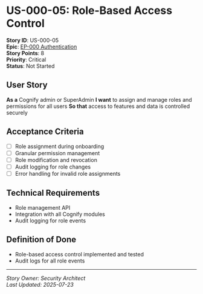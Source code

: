 # US-000-05: Role-Based Access Control

**Story ID**: US-000-05  
**Epic**: [EP-000 Authentication](../epics/EP-000-Authentication.md)  
**Story Points**: 8  
**Priority**: Critical  
**Status**: Not Started  

## User Story
**As a** Cognify admin or SuperAdmin
**I want** to assign and manage roles and permissions for all users
**So that** access to features and data is controlled securely

## Acceptance Criteria
- [ ] Role assignment during onboarding
- [ ] Granular permission management
- [ ] Role modification and revocation
- [ ] Audit logging for role changes
- [ ] Error handling for invalid role assignments

## Technical Requirements
- Role management API
- Integration with all Cognify modules
- Audit logging for role events

## Definition of Done
- Role-based access control implemented and tested
- Audit logs for all role events

---
*Story Owner: Security Architect*  
*Last Updated: 2025-07-23*
